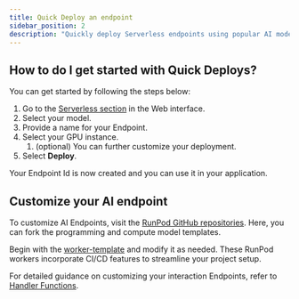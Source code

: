 ```yaml
---
title: Quick Deploy an endpoint
sidebar_position: 2
description: "Quickly deploy Serverless endpoints using popular AI models with minimal configuration through the web interface, following a simple 5-step process. Customize your deployments using RunPod's GitHub repositories and Handler Functions."
---
```


## How to do I get started with Quick Deploys?

You can get started by following the steps below:

1. Go to the [Serverless section](https://www.runpod.io/console/serverless) in the Web interface.
2. Select your model.
3. Provide a name for your Endpoint.
4. Select your GPU instance.
   1. (optional) You can further customize your deployment.
5. Select **Deploy**.

Your Endpoint Id is now created and you can use it in your application.

## Customize your AI endpoint

To customize AI Endpoints, visit the [RunPod GitHub repositories](https://github.com/runpod-workers).
Here, you can fork the programming and compute model templates.

Begin with the [worker-template](https://github.com/runpod-workers/worker-template) and modify it as needed.
These RunPod workers incorporate CI/CD features to streamline your project setup.

For detailed guidance on customizing your interaction Endpoints, refer to [Handler Functions](/serverless/handlers/overview).